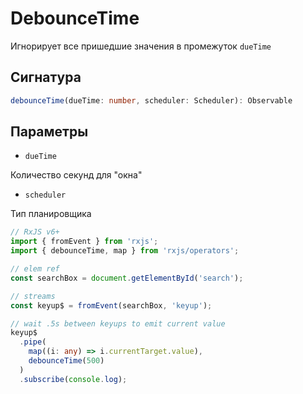 # DebounceTime

Игнорирует все пришедшие значения в промежуток `dueTime`

## Сигнатура

```typescript
debounceTime(dueTime: number, scheduler: Scheduler): Observable
```

## Параметры

- `dueTime`

Количество секунд для "окна"

- `scheduler`

Тип планировщика

```typescript
// RxJS v6+
import { fromEvent } from 'rxjs';
import { debounceTime, map } from 'rxjs/operators';

// elem ref
const searchBox = document.getElementById('search');

// streams
const keyup$ = fromEvent(searchBox, 'keyup');

// wait .5s between keyups to emit current value
keyup$
  .pipe(
    map((i: any) => i.currentTarget.value),
    debounceTime(500)
  )
  .subscribe(console.log);
```
